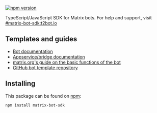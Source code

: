 [![npm version](https://badge.fury.io/js/matrix-bot-sdk.svg)](https://www.npmjs.com/package/matrix-bot-sdk)

TypeScript/JavaScript SDK for Matrix bots. For help and support, visit [#matrix-bot-sdk:t2bot.io](https://matrix.to/#/#matrix-bot-sdk:t2bot.io)

## Templates and guides

* [Bot documentation](https://turt2live.github.io/matrix-bot-sdk/tutorial-bot.html)
* [Appservice/bridge documentation](https://turt2live.github.io/matrix-bot-sdk/tutorial-appservice.html)
* [matrix.org's guide on the basic functions of the bot](https://matrix.org/docs/guides/usage-of-matrix-bot-sdk)
* [GitHub bot template repository](https://github.com/turt2live/matrix-bot-sdk-bot-template)

## Installing

This package can be found on [npm](https://www.npmjs.com/package/matrix-bot-sdk):
```
npm install matrix-bot-sdk
```
